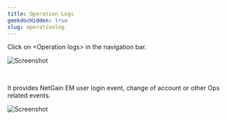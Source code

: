 ```yaml
---
title: Operation Logs
geekdocHidden: true
slug: operationlog
---
```


Click on \<Operation logs> in the navigation bar.

![Screenshot](/cloud_vista/sysadmin/images/operationlog1.png)

&nbsp;

It provides NetGain EM user login event, change of account or other Ops related events.

![Screenshot](/cloud_vista/sysadmin/images/operationlog2.png)
